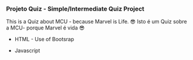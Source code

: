  <h3> Projeto Quiz - Simple/Intermediate Quiz Project </h3>

This is a Quiz about MCU - because Marvel is Life. :sunglasses:
Isto é um Quiz sobre a MCU- porque Marvel é vida :sunglasses:



- HTML - Use of Bootsrap

- Javascript
